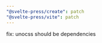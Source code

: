 ```yaml
---
"@svelte-press/create": patch
"@svelte-press/vite": patch
---
```


fix: unocss should be dependencies
